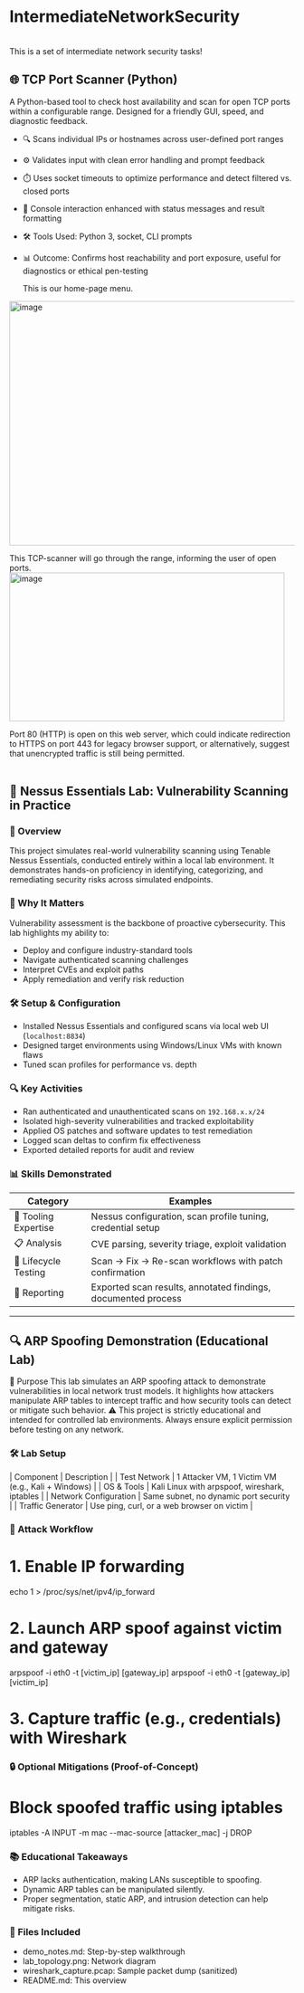 # IntermediateNetworkSecurity
<br>
This is a set of intermediate network security tasks!

<br>


## 🌐 TCP Port Scanner (Python)
A Python-based tool to check host availability and scan for open TCP ports within a configurable range. Designed for a friendly GUI, speed, and diagnostic feedback.
- 🔍 Scans individual IPs or hostnames across user-defined port ranges
- ⚙️ Validates input with clean error handling and prompt feedback
- ⏱️ Uses socket timeouts to optimize performance and detect filtered vs. closed ports
- 💬 Console interaction enhanced with status messages and result formatting
- 🛠️ Tools Used: Python 3, socket, CLI prompts
- 📊 Outcome: Confirms host reachability and port exposure, useful for diagnostics or ethical pen-testing

  This is our home-page menu. 
<img width="631" height="432" alt="image" src="https://github.com/user-attachments/assets/e45be81c-4019-411e-931b-fed4c64eefd9" />

This TCP-scanner will go through the range, informing the user of open ports.
<img width="486" height="263" alt="image" src="https://github.com/user-attachments/assets/f774c0df-8aba-4256-8daa-da32169212b6" />

Port 80 (HTTP) is open on this web server, which could indicate redirection to HTTPS on port 443 for legacy browser support, or alternatively, suggest that unencrypted traffic is still being permitted.
<br><br>






## 🔐 Nessus Essentials Lab: Vulnerability Scanning in Practice

### 🎯 Overview
This project simulates real-world vulnerability scanning using Tenable Nessus Essentials, conducted entirely within a local lab environment. It demonstrates hands-on proficiency in identifying, categorizing, and remediating security risks across simulated endpoints.

### 🧠 Why It Matters
Vulnerability assessment is the backbone of proactive cybersecurity. This lab highlights my ability to:
- Deploy and configure industry-standard tools
- Navigate authenticated scanning challenges
- Interpret CVEs and exploit paths
- Apply remediation and verify risk reduction

### 🛠️ Setup & Configuration
- Installed Nessus Essentials and configured scans via local web UI (`localhost:8834`)
- Designed target environments using Windows/Linux VMs with known flaws
- Tuned scan profiles for performance vs. depth

### 🔍 Key Activities
- Ran authenticated and unauthenticated scans on `192.168.x.x/24`
- Isolated high-severity vulnerabilities and tracked exploitability
- Applied OS patches and software updates to test remediation
- Logged scan deltas to confirm fix effectiveness
- Exported detailed reports for audit and review

### 📊 Skills Demonstrated
| Category            | Examples                                                      |
|---------------------|---------------------------------------------------------------|
| 🔧 Tooling Expertise | Nessus configuration, scan profile tuning, credential setup   |
| 📋 Analysis          | CVE parsing, severity triage, exploit validation               |
| 🔄 Lifecycle Testing | Scan → Fix → Re-scan workflows with patch confirmation        |
| 📁 Reporting         | Exported scan results, annotated findings, documented process |

---




## 🔍 ARP Spoofing Demonstration (Educational Lab)
🧠 Purpose
This lab simulates an ARP spoofing attack to demonstrate vulnerabilities in local network trust models. It highlights how attackers manipulate ARP tables to intercept traffic and how security tools can detect or mitigate such behavior.
⚠️ This project is strictly educational and intended for controlled lab environments. Always ensure explicit permission before testing on any network.


### 🛠️ Lab Setup
| Component | Description | 
| Test Network | 1 Attacker VM, 1 Victim VM (e.g., Kali + Windows) | 
| OS & Tools | Kali Linux with arpspoof, wireshark, iptables | 
| Network Configuration | Same subnet, no dynamic port security | 
| Traffic Generator | Use ping, curl, or a web browser on victim | 



### 🧪 Attack Workflow
# 1. Enable IP forwarding
echo 1 > /proc/sys/net/ipv4/ip_forward

# 2. Launch ARP spoof against victim and gateway
arpspoof -i eth0 -t [victim_ip] [gateway_ip]
arpspoof -i eth0 -t [gateway_ip] [victim_ip]

# 3. Capture traffic (e.g., credentials) with Wireshark




### 🔒 Optional Mitigations (Proof-of-Concept)
# Block spoofed traffic using iptables
iptables -A INPUT -m mac --mac-source [attacker_mac] -j DROP



### 📚 Educational Takeaways
- ARP lacks authentication, making LANs susceptible to spoofing.
- Dynamic ARP tables can be manipulated silently.
- Proper segmentation, static ARP, and intrusion detection can help mitigate risks.

### 📁 Files Included
- demo_notes.md: Step-by-step walkthrough
- lab_topology.png: Network diagram
- wireshark_capture.pcap: Sample packet dump (sanitized)
- README.md: This overview









